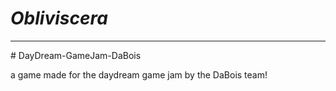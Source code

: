 # _Obliviscera_
<hr />
# DayDream-GameJam-DaBois

a game made for the daydream game jam by the DaBois team!
